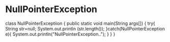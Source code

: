 # NullPointerException


class NullPointerExceptiion
{
public static void main(String args[])
{
	try{
		String str=null;
		System.out.println (str.length());
	}catch(NullPointerException e){
		System.out.println("NullPointerException..");
	}
}
}
